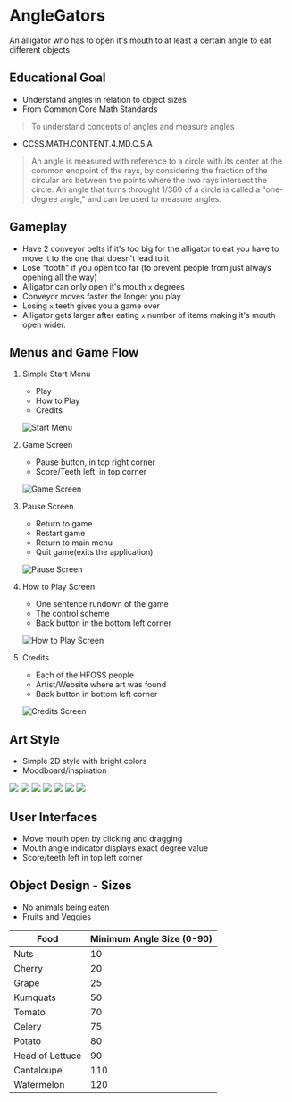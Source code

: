 AngleGators
===========

An alligator who has to open it's mouth to at least a certain angle to eat
different objects

## Educational Goal

* Understand angles in relation to object sizes
* From Common Core Math Standards 

>    To understand concepts of angles and measure angles

* CCSS.MATH.CONTENT.4.MD.C.5.A

>    An angle is measured with reference to a circle with its center at the
>    common endpoint of the rays, by considering the fraction of the circular
>    arc between the points where the two rays intersect the circle. An angle
>    that turns throught 1/360 of a circle is called a "one-degree angle," and
>    can be used to measure angles.

## Gameplay

* Have 2 conveyor belts if it's too big for the alligator to eat you have to
 move it to the one that doesn't lead to it
* Lose "tooth" if you open too far (to prevent people from just always opening
 all the way)
* Alligator can only open it's mouth `x` degrees
* Conveyor moves faster the longer you play
* Losing `x` teeth gives you a game over
* Alligator gets larger after eating `x` number of items making it's mouth
 open wider.

## Menus and Game Flow

1. Simple Start Menu
    * Play
    * How to Play
    * Credits

    ![Start Menu](http://i.imgur.com/IZC33sB.png)
2. Game Screen
    * Pause button, in top right corner
    * Score/Teeth left, in top corner

    ![Game Screen](http://i.imgur.com/oxJVcGf.png)
3. Pause Screen
    * Return to game
    * Restart game
    * Return to main menu
    * Quit game(exits the application)

    ![Pause Screen](http://i.imgur.com/u1ojNeO.png)
4. How to Play Screen
    * One sentence rundown of the game
    * The control scheme
    * Back button in the bottom left corner

    ![How to Play Screen](http://i.imgur.com/FLKWDII.png)
5. Credits
    * Each of the HFOSS people
    * Artist/Website where art was found
    * Back button in bottom left corner

    ![Credits Screen](http://i.imgur.com/goQOWja.png)

## Art Style

* Simple 2D style with bright colors
* Moodboard/inspiration

![](http://i.imgur.com/cbCxos7.png)
![](http://i.imgur.com/0UAAIjX.png)
![](http://i.imgur.com/af71dTN.png)
![](http://i.imgur.com/2zF1C30.png)
![](http://i.imgur.com/QLDnHw4.png)
![](http://i.imgur.com/mGJ7HTo.png)
![](http://i.imgur.com/0s75Ada.png)

## User Interfaces

* Move mouth open by clicking and dragging
* Mouth angle indicator displays exact degree value
* Score/teeth left in top left corner

## Object Design - Sizes

* No animals being eaten
* Fruits and Veggies

| Food            | Minimum Angle Size (0-90) |
|-----------------|---------------------------|
| Nuts            | 10                        |
| Cherry          | 20                        |
| Grape           | 25                        |
| Kumquats        | 50                        |
| Tomato          | 70                        |
| Celery          | 75                        |
| Potato          | 80                        |
| Head of Lettuce | 90                        |
| Cantaloupe      | 110                       |
| Watermelon      | 120                       |
